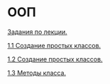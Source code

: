 # ООП
[Задания по лекции.](лекция.ipynb)

[1.1 Создание простых классов.]()

[1.2 Создание простых классов.]()

[1.3 Методы класса.]()
